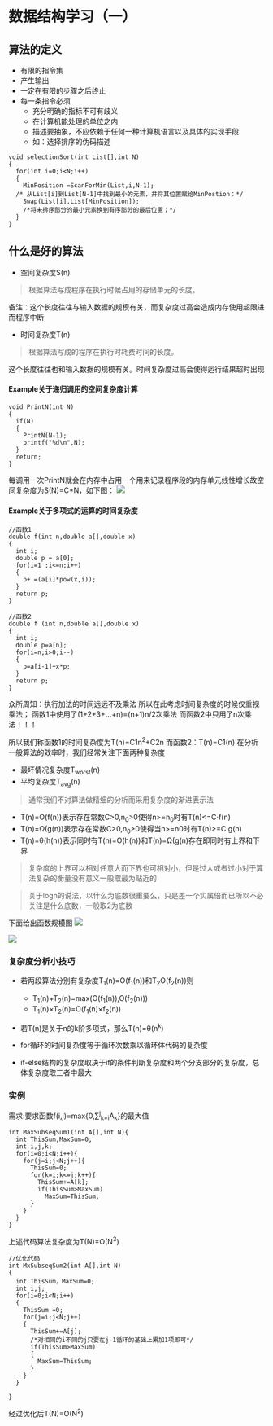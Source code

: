 
# 数据结构学习（一）
## 算法的定义
- 有限的指令集
- 产生输出
- 一定在有限的步骤之后终止
- 每一条指令必须
  - 充分明确的指标不可有歧义
  - 在计算机能处理的单位之内
  - 描述要抽象，不应依赖于任何一种计算机语言以及具体的实现手段
  - 如：选择排序的伪码描述

```
void selectionSort(int List[],int N)
{
  for(int i=0;i<N;i++)
  {
    MinPosition =ScanForMin(List,i,N-1);
  /* 从List[i]到List[N-1]中找到最小的元素，并将其位置赋给MinPostion：*/
    Swap(List[i],List[MinPosition]);
    /*将未排序部分的最小元素换到有序部分的最后位置；*/
  }
}
```

## 什么是好的算法
- 空间复杂度S(n)
>根据算法写成程序在执行时候占用的存储单元的长度。

备注：这个长度往往与输入数据的规模有关，而复杂度过高会造成内存使用超限进而程序中断

- 时间复杂度T(n)
>根据算法写成的程序在执行时耗费时间的长度。

这个长度往往也和输入数据的规模有关。时间复杂度过高会使得运行结果超时出现

#### Example关于递归调用的空间复杂度计算
```
void PrintN(int N)
{
  if(N)
  {
    PrintN(N-1);
    printf("%d\n",N);
  }
  return;
}

```

每调用一次PrintN就会在内存中占用一个用来记录程序段的内存单元线性增长故空间复杂度为S(N)=C*N，如下图：
![](https://www.supersuperhandsome.cn/assets/markdown-img-paste-2018032915095311.png)

#### Example关于多项式的运算的时间复杂度

```
//函数1
double f(int n,double a[],double x)
{
  int i;
  double p = a[0];
  for(i=1 ;i<=n;i++)
  {
    p+ =(a[i]*pow(x,i));
  }
  return p;
}

//函数2
double f (int n,double a[],double x)
{
  int i;
  double p=a[n];
  for(i=n;i>0;i--)
  {
    p=a[i-1]+x*p;
  }
  return p;
}
```

众所周知：执行加法的时间远远不及乘法
所以在此考虑时间复杂度的时候仅重视乘法；
函数1中使用了(1+2+3+...+n)=(n+1)n/2次乘法
而函数2中只用了n次乘法！！！

所以我们称函数1的时间复杂度为T(n)=C1n<sup>2</sup>+C2n
而函数2：T(n)=C1(n)
在分析一般算法的效率时，我们经常关注下面两种复杂度
- 最坏情况复杂度T<sub>worst</sub>(n)
- 平均复杂度T<sub>avg</sub>(n)

>通常我们不对算法做精细的分析而采用复杂度的渐进表示法

- T(n)=O(f(n))表示存在常数C>0,n<sub>0</sub>>0使得n>=n<sub>0</sub>时有T(n)<=C·f(n)
- T(n)=Ω(g(n))表示存在常数C>0,n<sub>0</sub>>0使得当n>=n0时有T(n)>=C·g(n)
- T(n)=θ(h(n))表示同时有T(n)=O(h(n))和T(n)=Ω(g(n)存在即同时有上界和下界

>复杂度的上界可以相对任意大而下界也可相对小，但是过大或者过小对于算法复杂的衡量没有意义一般取最为贴近的



>关于logn的说法，以什么为底数很重要么，只是差一个实属倍而已所以不必关注是什么底数，一般取2为底数

下面给出函数规模图
![](https://www.supersuperhandsome.cn/assets/markdown-img-paste-2018032920590053.png)


![](https://www.supersuperhandsome.cn/assets/markdown-img-paste-20180329210422697.png)
### 复杂度分析小技巧
- 若两段算法分别有复杂度T<sub>1</sub>(n)=O(f<sub>1</sub>(n))和T<sub>2</sub>O(f<sub>2</sub>(n))则

  - T<sub>1</sub>(n)+T<sub>2</sub>(n)=max(O(f<sub>1</sub>(n)),O(f<sub>2</sub>(n)))
  - T<sub>1</sub>(n)×T<sub>2</sub>(n)=O(f<sub>1</sub>(n)×f<sub>2</sub>(n))
- 若T(n)是关于n的k阶多项式，那么T(n)=θ(n<sup>k</sup>)
- for循环的时间复杂度等于循环次数乘以循环体代码的复杂度
- if-else结构的复杂度取决于if的条件判断复杂度和两个分支部分的复杂度，总体复杂度取三者中最大

### 实例

需求:要求函数f(i,j)=max{0,∑<sup>j</sup><sub>k=i</sub>A<sub>k</sub>}的最大值
```
int MaxSubseqSum1(int A[],int N){
  int ThisSum,MaxSum=0;
  int i,j,k;
  for(i=0;i<N;i++){
    for(j=i;j<N;j++){
      ThisSum=0;
      for(k=i;k<=j;k++){
        ThisSum+=A[k];
        if(ThisSum>MaxSum)
          MaxSum=ThisSum;
      }
    }
  }
}

```
上述代码算法复杂度为T(N)=O(N<sup>3</sup>)


```
//优化代码
int MxSubseqSum2(int A[],int N)
{
  int ThisSum，MaxSum=0;
  int i,j;
  for(i=0;i<N;i++)
  {
    ThisSum =0;
    for(j=i;j<N;j++)
    {
      ThisSum+=A[j];
      /*对相同的i不同的j只要在j-1循环的基础上累加1项即可*/
      if(ThisSum>MaxSum)
      {
        MaxSum=ThisSum;
      }
    }
  }

}
```
经过优化后T(N)=O(N<sup>2</sup>)
